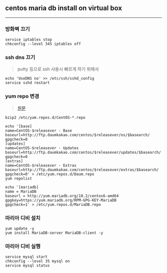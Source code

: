 ## centos maria db install on virtual box

----


### 방화벽 끄기
```
service iptables stop
chkconfig --level 345 iptables off
```


### ssh dns 끄기
> putty 등으로 ssh 사용시 빠르게 하기 위해서
```
echo 'UseDNS no' >> /etc/ssh/sshd_config
service sshd restart
```


### yum repo 변경
> [원문 ](https://zetawiki.com/wiki/Yum_Daum_%EC%A0%80%EC%9E%A5%EC%86%8C_%EC%84%A4%EC%A0%95)
```
bzip2 /etc/yum.repos.d/CentOS-*.repo

echo '[base]
name=CentOS-$releasever - Base
baseurl=http://ftp.daumkakao.com/centos/$releasever/os/$basearch/
gpgcheck=0 
[updates]
name=CentOS-$releasever - Updates
baseurl=http://ftp.daumkakao.com/centos/$releasever/updates/$basearch/
gpgcheck=0
[extras]
name=CentOS-$releasever - Extras
baseurl=http://ftp.daumkakao.com/centos/$releasever/extras/$basearch/
gpgcheck=0' > /etc/yum.repos.d/Daum.repo
yum repolist

echo '[mariadb]
name = MariaDB
baseurl = http://yum.mariadb.org/10.2/centos6-amd64
gpgkey=https://yum.mariadb.org/RPM-GPG-KEY-MariaDB
gpgcheck=1' > /etc/yum.repos.d/MariaDB.repo
```


### 마리아 디비 설치
```
yum update -y
yum install MariaDB-server MariaDB-client -y
```


### 마리아 디비 실행
```
service mysql start
chkconfig --level 35 mysql on
service mysql status
```



